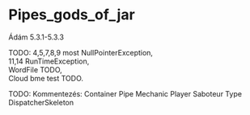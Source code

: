 # Pipes_gods_of_jar

Ádám 5.3.1-5.3.3 

TODO:
4,5,7,8,9 most NullPointerException,    
11,14 RunTimeException,  
WordFile TODO,  
Cloud bme test TODO.

TODO:
Kommentezés:
    Container
    Pipe
    Mechanic
    Player
    Saboteur
    Type
    DispatcherSkeleton

